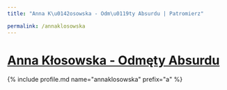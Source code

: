 ```yaml
---
title: "Anna K\u0142osowska - Odm\u0119ty Absurdu | Patromierz"

permalink: /annaklosowska
---
```


# [Anna Kłosowska - Odmęty Absurdu](https://patronite.pl/annaklosowska)

{% include profile.md name="annaklosowska" prefix="a" %}
